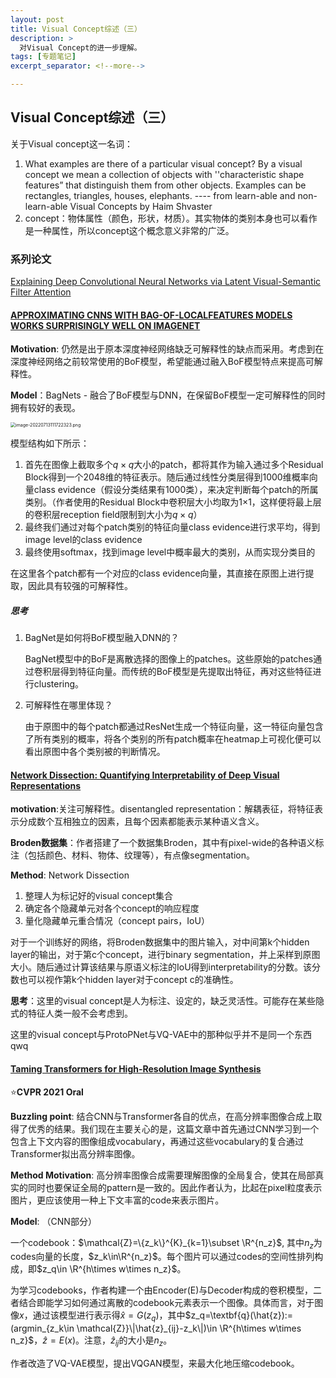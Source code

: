 ```yaml
---
layout: post
title: Visual Concept综述（三）
description: >
  对Visual Concept的进一步理解。
tags: [专题笔记]
excerpt_separator: <!--more-->

---
```


## Visual Concept综述（三）

关于Visual concept这一名词：

1. What examples are there of a particular visual concept?
   By a visual concept we mean a collection of objects with ''characteristic shape features” that distinguish them from other objects. Examples can be rectangles, triangles, houses, elephants. ---- from learn-able and non-learn-able Visual Concepts by Haim Shvaster
2. concept：物体属性（颜色，形状，材质）。其实物体的类别本身也可以看作是一种属性，所以concept这个概念意义非常的广泛。

<!--more-->

### 系列论文

[Explaining Deep Convolutional Neural Networks via Latent Visual-Semantic Filter Attention]()

#### [APPROXIMATING CNNS WITH BAG-OF-LOCALFEATURES MODELS WORKS SURPRISINGLY WELL ON IMAGENET]()

**Motivation**: 仍然是出于原本深度神经网络缺乏可解释性的缺点而采用。考虑到在深度神经网络之前较常使用的BoF模型，希望能通过融入BoF模型特点来提高可解释性。

**Model**：BagNets - 融合了BoF模型与DNN，在保留BoF模型一定可解释性的同时拥有较好的表现。

<img src="http://tva1.sinaimg.cn/large/008u1Mkqly1h45gppj693j30kk0g0ju7.jpg" alt="image-20220713111722323.png" style="zoom:50%;" />

模型结构如下所示：

1. 首先在图像上截取多个$q\times q$大小的patch，都将其作为输入通过多个Residual Block得到一个2048维的特征表示。随后通过线性分类层得到1000维概率向量class evidence（假设分类结果有1000类），来决定判断每个patch的所属类别。（作者使用的Residual Block中卷积层大小均取为1×1，这样便将最上层的卷积层reception field限制到大小为$q\times q$）
2. 最终我们通过对每个patch类别的特征向量class evidence进行求平均，得到image level的class evidence
3. 最终使用softmax，找到image level中概率最大的类别，从而实现分类目的

在这里各个patch都有一个对应的class evidence向量，其直接在原图上进行提取，因此具有较强的可解释性。

##### 思考

1. BagNet是如何将BoF模型融入DNN的？

   BagNet模型中的BoF是离散选择的图像上的patches。这些原始的patches通过卷积层得到特征向量。而传统的BoF模型是先提取出特征，再对这些特征进行clustering。

2. 可解释性在哪里体现？

   由于原图中的每个patch都通过ResNet生成一个特征向量，这一特征向量包含了所有类别的概率，将各个类别的所有patch概率在heatmap上可视化便可以看出原图中各个类别被的判断情况。



#### [Network Dissection: Quantifying Interpretability of Deep Visual Representations]()

**motivation**:关注可解释性。disentangled representation：解耦表征，将特征表示分成数个互相独立的因素，且每个因素都能表示某种语义含义。

**Broden数据集**：作者搭建了一个数据集Broden，其中有pixel-wide的各种语义标注（包括颜色、材料、物体、纹理等），有点像segmentation。

**Method**: Network Dissection

1. 整理人为标记好的visual concept集合
2. 确定各个隐藏单元对各个concept的响应程度
3. 量化隐藏单元重合情况（concept pairs，IoU）

对于一个训练好的网络，将Broden数据集中的图片输入，对中间第k个hidden layer的输出，对于第c个concept，进行binary segmentation，并上采样到原图大小。随后通过计算该结果与原语义标注的IoU得到interpretability的分数。该分数也可以视作第k个hidden layer对于concept c的准确性。

**思考**：这里的visual concept是人为标注、设定的，缺乏灵活性。可能存在某些隐式的特征人类一般不会考虑到。

这里的visual concept与ProtoPNet与VQ-VAE中的那种似乎并不是同一个东西qwq



#### [Taming Transformers for High-Resolution Image Synthesis]()

:star:**CVPR 2021 Oral**

**Buzzling point**: 结合CNN与Transformer各自的优点，在高分辨率图像合成上取得了优秀的结果。我们现在主要关心的是，这篇文章中首先通过CNN学习到一个包含上下文内容的图像组成vocabulary，再通过这些vocabulary的复合通过Transformer拟出高分辨率图像。

**Method Motivation**: 高分辨率图像合成需要理解图像的全局复合，使其在局部真实的同时也要保证全局的pattern是一致的。因此作者认为，比起在pixel粒度表示图片，更应该使用一种上下文丰富的code来表示图片。

**Model**: （CNN部分）

一个codebook：$\mathcal{Z}=\{z_k\}^{K}_{k=1}\subset \R^{n_z}$, 其中$n_z$为codes向量的长度，$z_k\in\R^{n_z}$。每个图片可以通过codes的空间性排列构成，即$z_q\in \R^{h\times w\times n_z}$。

为学习codebooks，作者构建一个由Encoder(E)与Decoder构成的卷积模型，二者结合即能学习如何通过离散的codebook元素表示一个图像。具体而言，对于图像$x$，通过该模型进行表示得$\hat{x}=G(z_q)$，其中$z_q=\textbf{q}(\hat{z}):=(argmin_{z_k\in \mathcal{Z}}\|\hat{z}_{ij}-z_k\|)\in \R^{h\times w\times n_z}$，$\hat{z}=E(x)$。注意，$\hat{z}_{ij}$的大小是$n_z$。

作者改造了VQ-VAE模型，提出VQGAN模型，来最大化地压缩codebook。